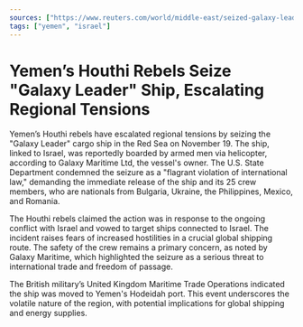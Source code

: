```yaml
---
sources: ["https://www.reuters.com/world/middle-east/seized-galaxy-leader-ship-yemens-hodeidah-port-area-owner-2023-11-20/", "https://apnews.com/article/israel-houthi-rebels-hijacked-ship-red-sea-dc9b6448690bcf5c70a0baf7c7c34b09"]
tags: ["yemen", "israel"]
---
```


# Yemen’s Houthi Rebels Seize "Galaxy Leader" Ship, Escalating Regional Tensions

Yemen’s Houthi rebels have escalated regional tensions by seizing the "Galaxy Leader" cargo ship in the Red Sea on November 19. The ship, linked to Israel, was reportedly boarded by armed men via helicopter, according to Galaxy Maritime Ltd, the vessel's owner. The U.S. State Department condemned the seizure as a "flagrant violation of international law," demanding the immediate release of the ship and its 25 crew members, who are nationals from Bulgaria, Ukraine, the Philippines, Mexico, and Romania.

The Houthi rebels claimed the action was in response to the ongoing conflict with Israel and vowed to target ships connected to Israel. The incident raises fears of increased hostilities in a crucial global shipping route. The safety of the crew remains a primary concern, as noted by Galaxy Maritime, which highlighted the seizure as a serious threat to international trade and freedom of passage.

The British military’s United Kingdom Maritime Trade Operations indicated the ship was moved to Yemen's Hodeidah port. This event underscores the volatile nature of the region, with potential implications for global shipping and energy supplies.
